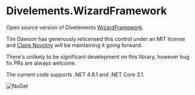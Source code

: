 # Divelements.WizardFramework
Open source version of Divelements [WizardFramework](http://divelements.co.uk/net/controls/wizardframework/).

Tim Dawson has generously relicensed this control under an MIT license and [Claire Novotny](https://github.com/clairernovotn) will be maintaining it going forward.

There's unlikely to be significant development on this library, however bug fix PRs are always welcome.

The current code supports .NET 4.6.1 and .NET Core 3.1.

![NuGet](https://img.shields.io/nuget/v/Divelements.WizardFramework)